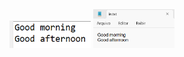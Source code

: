 <img src="https://github.com/hiranfbcj/file2fileReader-bufferedReader/blob/main/readme1.png" width=130>
<img src="https://github.com/hiranfbcj/file2fileReader-bufferedReader/blob/main/readme2.png" width=130>
